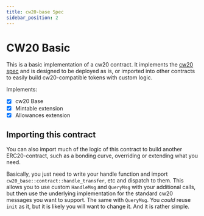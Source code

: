 ```yaml
---
title: cw20-base Spec
sidebar_position: 2
---
```


# CW20 Basic

This is a basic implementation of a cw20 contract. It implements
the [cw20 spec](01-spec.md) and is designed to
be deployed as is, or imported into other contracts to easily build
cw20-compatible tokens with custom logic.

Implements:

- [x] cw20 Base
- [x] Mintable extension
- [x] Allowances extension

## Importing this contract

You can also import much of the logic of this contract to build another
ERC20-contract, such as a bonding curve, overriding or extending what you
need.

Basically, you just need to write your handle function and import
`cw20_base::contract::handle_transfer`, etc and dispatch to them.
This allows you to use custom `HandleMsg` and `QueryMsg` with your additional
calls, but then use the underlying implementation for the standard cw20
messages you want to support. The same with `QueryMsg`. You *could* reuse `init`
as it, but it is likely you will want to change it. And it is rather simple.
